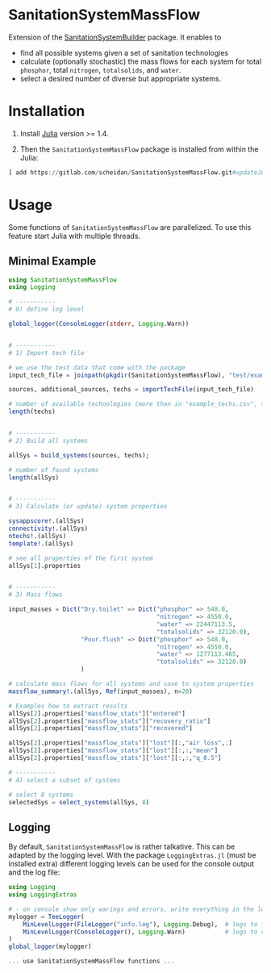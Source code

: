 # SanitationSystemMassFlow


Extension of the
[SanitationSystemBuilder](https://github.com/Eawag-SWW/SanitationSystemBuilder.jl)
package. It enables to
- find all possible systems given a set of sanitation technologies
- calculate (optionally stochastic) the mass flows for each system for
  total `phosphor`, total `nitrogen`, `totalsolids`, and `water`.
- select a desired number of diverse but appropriate systems.


# Installation

1. Install [Julia](https://julialang.org/) version >= 1.4.

2. Then the `SanitationSystemMassFlow` package is installed from within the Julia:
```Julia
] add https://gitlab.com/scheidan/SanitationSystemMassFlow.git#updateJulia1.0

```

# Usage

Some functions of `SanitationSystemMassFlow` are parallelized. To use
this feature start Julia with multiple threads.


## Minimal Example

```Julia
using SanitationSystemMassFlow
using Logging

# -----------
# 0) define log level

global_logger(ConsoleLogger(stderr, Logging.Warn))


# -----------
# 1) Import tech file

# we use the test data that come with the package
input_tech_file = joinpath(pkgdir(SanitationSystemMassFlow), "test/example_techs.json")

sources, additional_sources, techs = importTechFile(input_tech_file)

# number of available technologies (more than in "example_techs.csv", some are auto generated)
length(techs)


# -----------
# 2) Build all systems

allSys = build_systems(sources, techs);

# number of found systems
length(allSys)


# -----------
# 3) Calculate (or update) system properties

sysappscore!.(allSys)
connectivity!.(allSys)
ntechs!.(allSys)
template!.(allSys)

# see all properties of the first system
allSys[1].properties


# -----------
# 3) Mass flows

input_masses = Dict("Dry.toilet" => Dict("phosphor" => 548.0,
                                         "nitrogen" => 4550.0,
                                         "water" => 22447113.5,
                                         "totalsolids" => 32120.0),
                    "Pour.flush" => Dict("phosphor" => 548.0,
                                         "nitrogen" => 4550.0,
                                         "water" => 1277113.465,
                                         "totalsolids" => 32120.0)
                    )

# calculate mass flows for all systems and save to system properties
massflow_summary!.(allSys, Ref(input_masses), n=20)

# Examples how to extract results
allSys[2].properties["massflow_stats"]["entered"]
allSys[2].properties["massflow_stats"]["recovery_ratio"]
allSys[2].properties["massflow_stats"]["recovered"]

allSys[2].properties["massflow_stats"]["lost"][:,"air loss",:]
allSys[2].properties["massflow_stats"]["lost"][:,:,"mean"]
allSys[2].properties["massflow_stats"]["lost"][:,:,"q_0.5"]

# -----------
# 4) select a subset of systems

# select 8 systems
selectedSys = select_systems(allSys, 8)
```

## Logging

By default, `SanitationSystemMassFlow` is rather talkative. This can be
adapted by the logging level. With the package `LoggingExtras.jl` (must
be installed extra)
different logging levels can be used for the console output and the log file:

```Julia
using Logging
using LoggingExtras

# - on console show only warings and errors, write everything in the logfile 'info.log'
mylogger = TeeLogger(
    MinLevelLogger(FileLogger("info.log"), Logging.Debug),  # logs to file
    MinLevelLogger(ConsoleLogger(), Logging.Warn)           # logs to console
)
global_logger(mylogger)

... use SanitationSystemMassFlow functions ...
```
